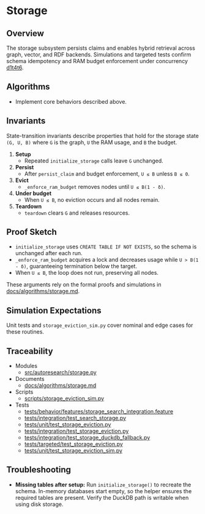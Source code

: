 # Storage

## Overview

The storage subsystem persists claims and enables hybrid retrieval across graph,
vector, and RDF backends. Simulations and targeted tests confirm schema
idempotency and RAM budget enforcement under concurrency [d1][s1][t4][t5][t6].

## Algorithms

- Implement core behaviors described above.

## Invariants

State-transition invariants describe properties that hold for the storage state
`(G, U, B)` where `G` is the graph, `U` the RAM usage, and `B` the budget.

1. **Setup**
   - Repeated `initialize_storage` calls leave `G` unchanged.
2. **Persist**
   - After `persist_claim` and budget enforcement, `U ≤ B` unless
     `B ≤ 0`.
3. **Evict**
   - `_enforce_ram_budget` removes nodes until `U ≤ B(1 - δ)`.
4. **Under budget**
   - When `U ≤ B`, no eviction occurs and all nodes remain.
5. **Teardown**
   - `teardown` clears `G` and releases resources.

## Proof Sketch

- `initialize_storage` uses `CREATE TABLE IF NOT EXISTS`, so the schema is
  unchanged after each run.
- `_enforce_ram_budget` acquires a lock and decreases usage while
  `U > B(1 - δ)`, guaranteeing termination below the target.
- When `U ≤ B`, the loop does not run, preserving all nodes.

These arguments rely on the formal proofs and simulations in
[docs/algorithms/storage.md][d1].

## Simulation Expectations

Unit tests and `storage_eviction_sim.py` cover nominal and edge cases for
these routines.

## Traceability


- Modules
  - [src/autoresearch/storage.py][m1]
- Documents
  - [docs/algorithms/storage.md][d1]
- Scripts
  - [scripts/storage_eviction_sim.py][s1]
- Tests
  - [tests/behavior/features/storage_search_integration.feature][t1]
  - [tests/integration/test_search_storage.py][t2]
  - [tests/unit/test_storage_eviction.py][t3]
  - [tests/integration/test_storage_eviction.py][t4]
  - [tests/integration/test_storage_duckdb_fallback.py][t5]
  - [tests/targeted/test_storage_eviction.py][t6]
  - [tests/unit/test_storage_eviction_sim.py][t7]

[m1]: ../../src/autoresearch/storage.py
[d1]: ../algorithms/storage.md
[s1]: ../../scripts/storage_eviction_sim.py
[t1]: ../../tests/behavior/features/storage_search_integration.feature
[t2]: ../../tests/integration/test_search_storage.py
[t3]: ../../tests/unit/test_storage_eviction.py
[t4]: ../../tests/integration/test_storage_eviction.py
[t5]: ../../tests/integration/test_storage_duckdb_fallback.py
[t6]: ../../tests/targeted/test_storage_eviction.py
[t7]: ../../tests/unit/test_storage_eviction_sim.py

## Troubleshooting

- **Missing tables after setup:** Run `initialize_storage()` to recreate the
  schema. In-memory databases start empty, so the helper ensures the required
  tables are present. Verify the DuckDB path is writable when using disk
  storage.
